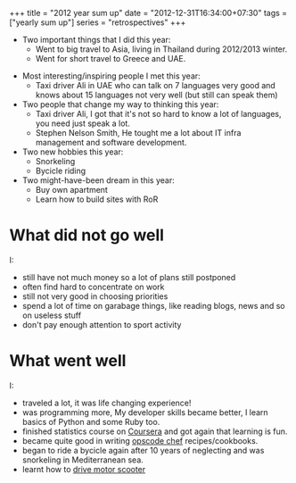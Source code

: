 +++
title = "2012 year sum up"
date = "2012-12-31T16:34:00+07:30"
tags = ["yearly sum up"]
series = "retrospectives"
+++

* Two important things that I did this year: 
    * Went to big travel to Asia, living in Thailand during 2012/2013 winter.
    * Went for short travel to Greece and UAE. 

<!--more-->

* Most interesting/inspiring people I met this year:
    * Taxi driver Ali in UAE who can talk on 7 languages very good and knows about 15 languages not very well (but still can speak them)
* Two people that change my way to thinking this year:
    * Taxi driver Ali, I got that it's not so hard to know a lot of languages, you need just speak a lot.
    * Stephen Nelson Smith, He tought me a lot about IT infra management and software development.
* Two new hobbies this year:
    * Snorkeling
    * Bycicle riding
* Two might-have-been dream in this year:
    * Buy own apartment
    * Learn how to build sites with RoR

# What did not go well
I:

  * still have not much money so a lot of plans still postponed
  * often find hard to concentrate on work
  * still not very good in choosing priorities
  * spend a lot of time on garabage things, like reading blogs, news and so on useless stuff
  * don't pay enough attention to sport activity

# What went well
I:

  * traveled a lot, it was life changing experience!
  * was programming more, My developer skills became better, I learn basics of Python and some Ruby too.
  * finished statistics course on [Coursera](https://www.coursera.org/) and got again that learning is fun.
  * became quite good in writing [opscode chef](http://www.opscode.com/chef/) recipes/cookbooks.
  * began to ride a bycicle again after 10 years of neglecting and was snorkeling in Mediterranean sea.
  * learnt how to [drive motor scooter](/img/me_on_the_motor_scooter.jpg)
